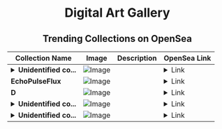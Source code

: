 <div align="center">

# Digital Art Gallery

## Trending Collections on OpenSea

| Collection Name                       | Image                                                                                     | Description                       | OpenSea Link                                                                                          |
|---------------------------------------|-------------------------------------------------------------------------------------------|-----------------------------------|--------------------------------------------------------------------------------------------------------|
| **<details><summary>Unidentified co...</summary>Unidentified contract 6dcd53f3-124d-4269-a137-bfe0f3f843eb</details>** | ![Image](https://i.seadn.io/s/raw/files/a837708742ad8afcb35eb60ba787976d.jpg?w=500&auto=format?w=200&auto=format) |  | <details><summary>Link</summary>[Unidentified contract 6dcd53f3-124d-4269-a137-bfe0f3f843eb](https://opensea.io/collection/unidentified-contract-6dcd53f3-124d-4269-a137-bfe0)</details> |
| **EchoPulseFlux** | ![Image](https://i.seadn.io/s/raw/files/cedfbf178850ace6de07f97dfde4db83.png?w=500&auto=format?w=200&auto=format) |  | <details><summary>Link</summary>[EchoPulseFlux](https://opensea.io/collection/echopulseflux)</details> |
| **D** | ![Image](https://i.seadn.io/s/raw/files/f8c12b3f8e64e60bbd3f050c940c4b60.jpg?w=500&auto=format?w=200&auto=format) |  | <details><summary>Link</summary>[D](https://opensea.io/collection/d-2522)</details> |
| **<details><summary>Unidentified co...</summary>Unidentified contract bbd7a213-39ca-46c4-9849-28377cefbad4</details>** | ![Image](https://i.seadn.io/s/raw/files/a837708742ad8afcb35eb60ba787976d.jpg?w=500&auto=format?w=200&auto=format) |  | <details><summary>Link</summary>[Unidentified contract bbd7a213-39ca-46c4-9849-28377cefbad4](https://opensea.io/collection/unidentified-contract-bbd7a213-39ca-46c4-9849-2837)</details> |
| **<details><summary>Unidentified co...</summary>Unidentified contract 8248cf8b-73d0-4980-94c3-833e32b020a0</details>** | ![Image](https://i.seadn.io/s/raw/files/cf57d187551dd413e4295042fa0b97b2.jpg?w=500&auto=format?w=200&auto=format) |  | <details><summary>Link</summary>[Unidentified contract 8248cf8b-73d0-4980-94c3-833e32b020a0](https://opensea.io/collection/unidentified-contract-8248cf8b-73d0-4980-94c3-833e)</details> |

</div>